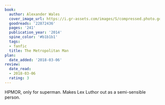 ```yaml
---
book:
  author: Alexander Wales
  cover_image_url: https://i.gr-assets.com/images/S/compressed.photo.goodreads.com/books/1407181255l/22872436.jpg
  goodreads: '22872436'
  pages: '241'
  publication_year: '2014'
  spine_color: '#b1b1b1'
  tags:
  - fanfic
  title: The Metropolitan Man
plan:
  date_added: '2018-03-06'
review:
  date_read:
  - 2018-03-06
  rating: 3
---
```


HPMOR, only for superman. Makes Lex Luthor out as a semi-sensible person.
